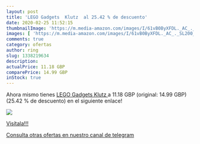 ```yaml
---
layout: post
title: 'LEGO Gadgets  Klutz  al 25.42 % de descuento'
date: 2020-02-25 11:52:15
thumbnailImage: 'https://m.media-amazon.com/images/I/61vB0ByXFDL._AC_._SL200_.jpg'
images: [ 'https://m.media-amazon.com/images/I/61vB0ByXFDL._AC_._SL200_.jpg' ]
comments: true
category: ofertas
author: ring
slug: 1338219634
description:
actualPrice: 11.18 GBP
comparePrice: 14.99 GBP
inStock: true
---
```


Ahora mismo tienes [LEGO Gadgets  Klutz ](https://www.amazon.com/dp/1338219634/?tag=redken08-20) a 11.18 GBP (original: 14.99 GBP) (25.42 %  de descuento) en el siguiente enlace!

[![](https://m.media-amazon.com/images/I/61vB0ByXFDL._AC_._SL200_.jpg)](https://www.amazon.com/dp/1338219634/?tag=redken08-20)

[Visítala!!!](https://www.amazon.com/dp/1338219634/?tag=redken08-20)

[Consulta otras ofertas en nuestro canal de telegram](https://t.me/s/ofertas25)
